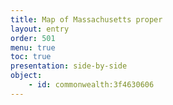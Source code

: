 ```yaml
---
title: Map of Massachusetts proper
layout: entry
order: 501
menu: true
toc: true
presentation: side-by-side
object:
    - id: commonwealth:3f4630606
---
```

